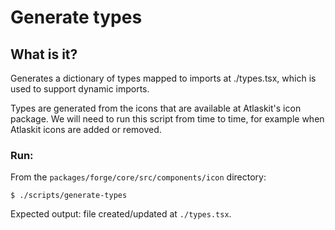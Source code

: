# Generate types

## What is it?

Generates a dictionary of types mapped to imports at ./types.tsx, which is used to support dynamic imports.

Types are generated from the icons that are available at Atlaskit's icon package. We will need to run this script from time to time, for example when Atlaskit icons are added or removed.

### Run:

From the `packages/forge/core/src/components/icon` directory:

```
$ ./scripts/generate-types
```

Expected output: file created/updated at `./types.tsx`.
